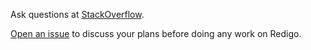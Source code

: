 Ask questions at
[StackOverflow](https://stackoverflow.com/questions/ask?tags=go+redis).

[Open an issue](https://github.com/jpatel531/redigo/issues/new) to discuss your
plans before doing any work on Redigo.
